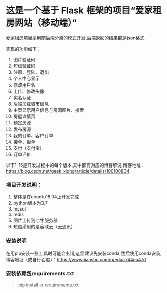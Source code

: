 # 这是一个基于 Flask 框架的项目“爱家租房网站（移动端）”

爱家租房项目采用前后端分离的模式开发.后端返回的结果都是json格式.

实现的功能如下：
1. 图片验证码
2. 短信验证码
3. 注册、登陆、退出
4. 个人中心显示
5. 修改用户名
6. 上传、修改头像
7. 实名认证
8. 后端加载城市信息
9. 主页显示用户信息与房源图片、搜索
10. 房屋详情页
11. 预定房源
12. 发布房源 
13. 我的订单、客户订单
14. 接单、拒单
15. 支付（支付宝）
16. 订单评价

以下1-15是开发过程中的每个版本,其中都有对应的博客解说,博客地址：https://blog.csdn.net/geek_xiong/article/details/100108834

### 项目开发说明：
1. 整体是在ubuntu18.04上开发完成
2. python版本为3.7
3. mysql
4. redis
5. 图片上传到七牛服务器
6. 短信采用的是容联云（云通讯）

### 安装说明
在用pip安装一些工具时可能会出错,这里建议先安装conda,然后使用conda安装,博客地址（或自行百度）：https://www.jianshu.com/p/edaa744ea47d

### 安装依赖包requirements.txt
> pip install -r requirements.txt
